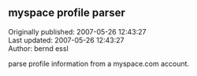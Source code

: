 ## myspace profile parser  
Originally published: 2007-05-26 12:43:27  
Last updated: 2007-05-26 12:43:27  
Author: bernd essl  
  
parse profile information from a myspace.com account.